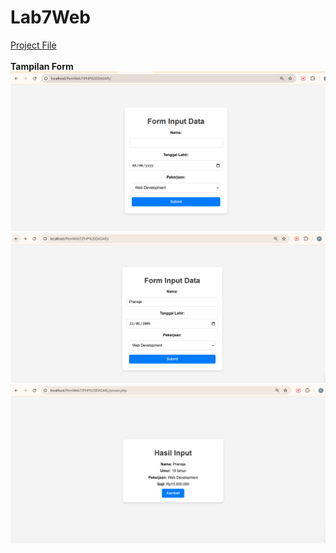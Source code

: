 # Lab7Web

[Project File]( https://pranaa22.github.io/Lab7Web/)<br>
<br>
**Tampilan Form**<br>
<img src="/Lab7WebFile/Screenshot 2024-11-25 114646.png" img><br>
<img src="/Lab7WebFile/Screenshot 2024-11-25 114751.png" img><br>
<img src="/Lab7WebFile/Screenshot 2024-11-25 114801.png" img><br>
